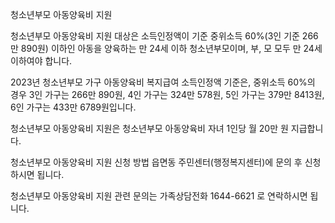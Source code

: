 청소년부모 아동양육비 지원

청소년부모 아동양육비 지원 대상은 소득인정액이 기준 중위소득 60%(3인 기준 266만 890원) 이하인 아동을 양육하는 만 24세 이하 청소년부모이며, 부, 모 모두 만 24세 이하여야 합니다.

  
2023년 청소년부모 가구 아동양육비 복지급여 소득인정액 기준은, 중위소득 60%의 경우 3인 가구는 266만 890원, 4인 가구는 324만 578원, 5인 가구는 379만 8413원, 6인 가구는 433만 6789원입니다.

청소년부모 아동양육비 지원은 청소년부모 아동양육비 자녀 1인당 월 20만 원 지급합니다.

청소년부모 아동양육비 지원 신청 방법 읍면동 주민센터(행정복지센터)에 문의 후 신청하시면 됩니다.

청소년부모 아동양육비 지원 관련 문의는 가족상담전화 1644-6621 로 연락하시면 됩니다.